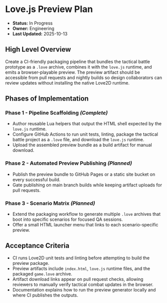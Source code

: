 # Love.js Preview Plan

- **Status:** In Progress
- **Owner:** Engineering
- **Last Updated:** 2025-10-13

## High Level Overview
Create a CI-friendly packaging pipeline that bundles the tactical battle prototype as a `.love` archive, combines it with the `love.js` runtime, and emits a browser-playable preview. The preview artifact should be accessible from pull requests and nightly builds so design collaborators can review updates without installing the native Love2D runtime.

## Phases of Implementation

### Phase 1 - Pipeline Scaffolding *(Complete)*
- Author reusable Lua helpers that output the HTML shell expected by the `love.js` runtime.
- Configure GitHub Actions to run unit tests, linting, package the tactical battle project as a `.love` file, and download the `love.js` runtime.
- Upload the assembled preview bundle as a build artifact for manual download.

### Phase 2 - Automated Preview Publishing *(Planned)*
- Publish the preview bundle to GitHub Pages or a static site bucket on every successful build.
- Gate publishing on main branch builds while keeping artifact uploads for pull requests.

### Phase 3 - Scenario Matrix *(Planned)*
- Extend the packaging workflow to generate multiple `.love` archives that boot into specific scenarios for focused QA sessions.
- Offer a small HTML launcher menu that links to each scenario-specific preview.

## Acceptance Criteria
- CI runs Love2D unit tests and linting before attempting to build the preview package.
- Preview artifacts include `index.html`, `love.js` runtime files, and the packaged `game.love` archive.
- Artifact download links appear on pull request checks, allowing reviewers to manually verify tactical combat updates in the browser.
- Documentation explains how to run the preview generator locally and where CI publishes the outputs.
